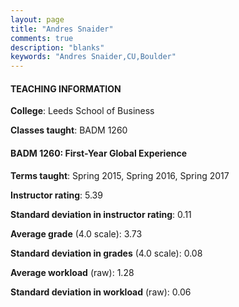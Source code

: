 ```yaml
---
layout: page
title: "Andres Snaider" 
comments: true
description: "blanks"
keywords: "Andres Snaider,CU,Boulder"
---
```

<head>
<script src="https://ajax.googleapis.com/ajax/libs/jquery/2.1.3/jquery.min.js"></script>
<script src="https://dl.dropboxusercontent.com/s/pc42nxpaw1ea4o9/highcharts.js?dl=0"></script>
<!-- <script src="../assets/js/highcharts.js"></script> -->
<style type="text/css">@font-face {
	font-family: "Bebas Neue";
	src: url(https://www.filehosting.org/file/details/544349/BebasNeue Regular.otf) format("opentype");
	}
	h1.Bebas { 
		font-family: "Bebas Neue", Verdana, Tahoma;
	}
</style>
</head>
	   
#### TEACHING INFORMATION

**College**: Leeds School of Business

**Classes taught**: BADM 1260

#### BADM 1260: First-Year Global Experience

**Terms taught**: Spring 2015, Spring 2016, Spring 2017

**Instructor rating**: 5.39

**Standard deviation in instructor rating**: 0.11

**Average grade** (4.0 scale): 3.73

**Standard deviation in grades** (4.0 scale): 0.08

**Average workload** (raw): 1.28

**Standard deviation in workload** (raw): 0.06


